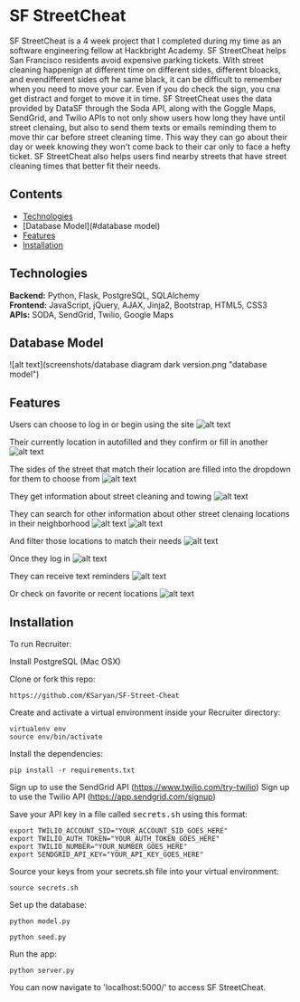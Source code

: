 # SF StreetCheat
SF StreetCheat is a 4 week project that I completed during my time as an software engineering fellow at Hackbright Academy. SF StreetCheat helps San Francisco residents avoid expensive parking tickets. With street cleaning happenign at different time on different sides, different bloacks, and evendifferent sides oft he same black, it can be difficult to remember when you need 
to move your car. Even if you do check the sign, you cna get distract and forget to move it in time. SF StreetCheat uses the data provided by DataSF through the Soda API, along with the Goggle Maps, SendGrid,  and Twilio APIs to not only show users how long they have until street clenaing, but also to send them texts or emails reminding them to move thir car before street 
cleaning time. This way they can go about their day or week knowing they won't come back to their car only to face a hefty ticket. SF StreetCheat also helps users find nearby streets that have street cleaning times that better fit their needs.

## Contents
* [Technologies](#technologies)
* [Database Model](#database model)
* [Features](#features)
* [Installation](#install)

## <a name="technologies"></a>Technologies
<b>Backend:</b> Python, Flask, PostgreSQL, SQLAlchemy<br/>
<b>Frontend:</b> JavaScript, jQuery, AJAX, Jinja2, Bootstrap, HTML5, CSS3<br/>
<b>APIs:</b> SODA, SendGrid, Twilio, Google Maps<br/>

## <a name="database model"></a>Database Model
![alt text](screenshots/database diagram dark version.png "database model")

## <a name="features"></a>Features
Users can choose to log in or begin using the site
![alt text](screenshots/homepage.png "Homepage")

Their currently location in autofilled and they confirm or fill in another
![alt text](screenshots/confirm-location.png "Confirm Location")

The sides of the street that match their location are filled into the dropdown for them to choose from
![alt text](screenshots/street-side.png "Street Side")

They get information about street cleaning and towing
![alt text](screenshots/street-cleaning-info.png "Street Cleaning Info")

They can search for other information about other street clenaing locations in their neighborhood
![alt text](screenshots/nearby-locations-1.png "Nearby Locations 1")
![alt text](screenshots/nearby-locations-2.png "Nearby Locations 2")

And filter those locations to match their needs
![alt text](screenshots/filter-locations.png "Filter Locations")

Once they log in
![alt text](screenshots/login.png "Login Modal")

They can receive text reminders
![alt text](screenshots/text-success.png "Text Confirmation")

Or check on favorite or recent locations
![alt text](screenshots/my-places.png "My Places")


## <a name="features"></a>Installation
To run Recruiter:

Install PostgreSQL (Mac OSX)

Clone or fork this repo:

```
https://github.com/KSaryan/SF-Street-Cheat
```

Create and activate a virtual environment inside your Recruiter directory:

```
virtualenv env
source env/bin/activate
```

Install the dependencies:

```
pip install -r requirements.txt
```
Sign up to use the SendGrid API (https://www.twilio.com/try-twilio)
Sign up to use the Twilio API (https://app.sendgrid.com/signup)

Save your API key in a file called <kbd>secrets.sh</kbd> using this format:
```
export TWILIO_ACCOUNT_SID="YOUR_ACCOUNT_SID_GOES_HERE"
export TWILIO_AUTH_TOKEN="YOUR_AUTH_TOKEN_GOES_HERE"
export TWILIO_NUMBER="YOUR_NUMBER_GOES_HERE"
export SENDGRID_API_KEY="YOUR_API_KEY_GOES_HERE"
```

Source your keys from your secrets.sh file into your virtual environment:

```
source secrets.sh
```

Set up the database:

```
python model.py
```
```
python seed.py
``` 

Run the app:

```
python server.py
```

You can now navigate to 'localhost:5000/' to access SF StreetCheat.
